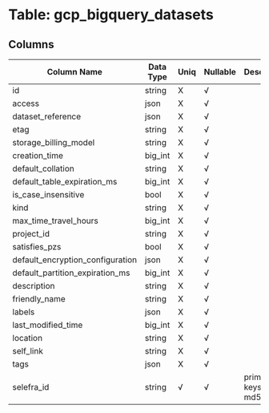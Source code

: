 # Table: gcp_bigquery_datasets

## Columns 

|  Column Name   |  Data Type  | Uniq | Nullable | Description | 
|  ----  | ----  | ----  | ----  | ---- | 
| id | string | X | √ |  | 
| access | json | X | √ |  | 
| dataset_reference | json | X | √ |  | 
| etag | string | X | √ |  | 
| storage_billing_model | string | X | √ |  | 
| creation_time | big_int | X | √ |  | 
| default_collation | string | X | √ |  | 
| default_table_expiration_ms | big_int | X | √ |  | 
| is_case_insensitive | bool | X | √ |  | 
| kind | string | X | √ |  | 
| max_time_travel_hours | big_int | X | √ |  | 
| project_id | string | X | √ |  | 
| satisfies_pzs | bool | X | √ |  | 
| default_encryption_configuration | json | X | √ |  | 
| default_partition_expiration_ms | big_int | X | √ |  | 
| description | string | X | √ |  | 
| friendly_name | string | X | √ |  | 
| labels | json | X | √ |  | 
| last_modified_time | big_int | X | √ |  | 
| location | string | X | √ |  | 
| self_link | string | X | √ |  | 
| tags | json | X | √ |  | 
| selefra_id | string | √ | √ | primary keys value md5 | 


